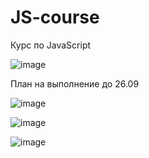 # JS-course
Курс по JavaScript

![image](https://user-images.githubusercontent.com/112850035/188555611-e1f71cb5-a48f-4c5c-9312-bfb235a8aa75.png)




План на выполнение до 26.09


![image](https://user-images.githubusercontent.com/112850035/191304054-d83cc0a0-4183-4a06-8e4a-378a939d4490.png)


![image](https://user-images.githubusercontent.com/112850035/191303967-d642f374-038d-4a78-a0c8-e57be237112c.png)


![image](https://user-images.githubusercontent.com/112850035/195137592-b76e8a78-f6e2-4f18-936e-0105667b5df0.png)
